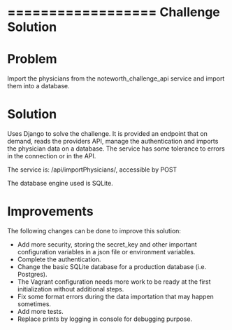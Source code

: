 ==================
Challenge Solution
==================


Problem
==========
Import the physicians from the noteworth_challenge_api service and import them into a database.


Solution
===========
Uses Django to solve the challenge. It is provided an endpoint that on demand, reads the providers API, manage the authentication and imports the physician data on a database. The service has some tolerance to errors in the connection or in the API.

The service is:
/api/importPhysicians/, accessible by POST

The database engine used is SQLite.


Improvements
============
The following changes can be done to improve this solution:
- Add more security, storing the secret_key and other important configuration variables in a json file or environment variables.
- Complete the authentication.
- Change the basic SQLite database for a production database (i.e. Postgres).
- The Vagrant configuration needs more work to be ready at the first initialization without additional steps.
- Fix some format errors during the data importation that may happen sometimes.
- Add more tests.
- Replace prints by logging in console for debugging purpose.